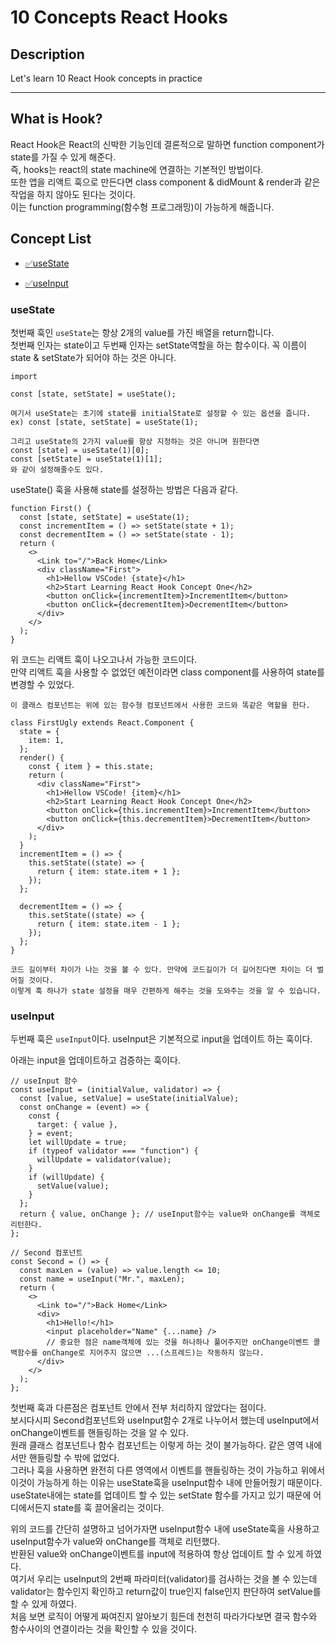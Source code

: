 # 10 Concepts React Hooks

## Description

Let's learn 10 React Hook concepts in practice

---

## What is Hook?

React Hook은 React의 신박한 기능인데 결론적으로 말하면 function component가 state를 가질 수 있게 해준다.<br>
즉, hooks는 react의 state machine에 연결하는 기본적인 방법이다.<br>
또한 앱을 리액트 훅으로 만든다면 class component & didMount & render과 같은 작업을 하지 않아도 된다는 것이다.<br>
이는 function programming(함수형 프로그래밍)이 가능하게 해줍니다.<br>

## Concept List

- [✅useState](#useState)

- [✅useInput](#useInput)

### useState

첫번째 훅인 `useState`는 항상 2개의 value를 가진 배열을 return합니다.<br>
첫번째 인자는 state이고 두번째 인자는 setState역할을 하는 함수이다. 꼭 이름이 state & setState가 되어야 하는 것은 아니다.<br>

```
import

const [state, setState] = useState();

여기서 useState는 초기에 state를 initialState로 설정할 수 있는 옵션을 줍니다.
ex) const [state, setState] = useState(1);

그리고 useState의 2가지 value를 항상 지정하는 것은 아니며 원한다면
const [state] = useState(1)[0];
const [setState] = useState(1)[1];
와 같이 설정해줄수도 있다.
```

useState() 훅을 사용해 state를 설정하는 방법은 다음과 같다.<br>

```
function First() {
  const [state, setState] = useState(1);
  const incrementItem = () => setState(state + 1);
  const decrementItem = () => setState(state - 1);
  return (
    <>
      <Link to="/">Back Home</Link>
      <div className="First">
        <h1>Hellow VSCode! {state}</h1>
        <h2>Start Learning React Hook Concept One</h2>
        <button onClick={incrementItem}>IncrementItem</button>
        <button onClick={decrementItem}>DecrementItem</button>
      </div>
    </>
  );
}
```

위 코드는 리액트 훅이 나오고나서 가능한 코드이다.<br>
만약 리액트 훅을 사용할 수 없었던 예전이라면 class component를 사용하여 state를 변경할 수 있었다.<br>

```
이 클래스 컴포넌트는 위에 있는 함수형 컴포넌트에서 사용한 코드와 똑같은 역할을 한다.

class FirstUgly extends React.Component {
  state = {
    item: 1,
  };
  render() {
    const { item } = this.state;
    return (
      <div className="First">
        <h1>Hellow VSCode! {item}</h1>
        <h2>Start Learning React Hook Concept One</h2>
        <button onClick={this.incrementItem}>IncrementItem</button>
        <button onClick={this.decrementItem}>DecrementItem</button>
      </div>
    );
  }
  incrementItem = () => {
    this.setState((state) => {
      return { item: state.item + 1 };
    });
  };

  decrementItem = () => {
    this.setState((state) => {
      return { item: state.item - 1 };
    });
  };
}

코드 길이부터 차이가 나는 것을 볼 수 있다. 만약에 코드길이가 더 길어진다면 차이는 더 벌어질 것이다.
이렇게 훅 하나가 state 설정을 매우 간편하게 해주는 것을 도와주는 것을 알 수 있습니다.
```

### useInput

두번째 훅은 `useInput`이다. useInput은 기본적으로 input을 업데이트 하는 훅이다.<br>

아래는 input을 업데이트하고 검증하는 훅이다.<br>

```
// useInput 함수
const useInput = (initialValue, validator) => {
  const [value, setValue] = useState(initialValue);
  const onChange = (event) => {
    const {
      target: { value },
    } = event;
    let willUpdate = true;
    if (typeof validator === "function") {
      willUpdate = validator(value);
    }
    if (willUpdate) {
      setValue(value);
    }
  };
  return { value, onChange }; // useInput함수는 value와 onChange를 객체로 리턴한다.
};

// Second 컴포넌트
const Second = () => {
  const maxLen = (value) => value.length <= 10;
  const name = useInput("Mr.", maxLen);
  return (
    <>
      <Link to="/">Back Home</Link>
      <div>
        <h1>Hello!</h1>
        <input placeholder="Name" {...name} />
        // 중요한 점은 name객체에 있는 것을 하나하나 풀어주지만 onChange이벤트 콜백함수를 onChange로 지어주지 않으면 ...(스프레드)는 작동하지 않는다.
      </div>
    </>
  );
};
```

첫번째 훅과 다른점은 컴포넌트 안에서 전부 처리하지 않았다는 점이다.<br>
보시다시피 Second컴포넌트와 useInput함수 2개로 나누어서 했는데 useInput에서 onChange이벤트를 핸들링하는 것을 알 수 있다.<br>
원래 클래스 컴포넌트나 함수 컴포넌트는 이렇게 하는 것이 불가능하다. 같은 영역 내에서만 핸들링할 수 밖에 없었다.<br>
그러나 훅을 사용하면 완전히 다른 영역에서 이벤트를 핸들링하는 것이 가능하고 위에서 이것이 가능하게 하는 이유는 useState훅을 useInput함수 내에 만들어줬기 때문이다.<br>
useState내에는 state를 업데이트 할 수 있는 setState 함수를 가지고 있기 때문에 어디에서든지 state를 훅 끌어올리는 것이다.<br>

위의 코드를 간단히 설명하고 넘어가자면 useInput함수 내에 useState훅을 사용하고 useInput함수가 value와 onChange를 객체로 리턴했다.<br>
반환된 value와 onChange이벤트를 input에 적용하여 항상 업데이트 할 수 있게 하였다.<br>
여기서 우리는 useInput의 2번째 파라미터(validator)를 검사하는 것을 볼 수 있는데 validator는 함수인지 확인하고 return값이 true인지 false인지 판단하여 setValue를 할 수 있게 하였다.<br>
처음 보면 로직이 어떻게 짜여진지 알아보기 힘든데 천천히 따라가다보면 결국 함수와 함수사이의 연결이라는 것을 확인할 수 있을 것이다.<br>
